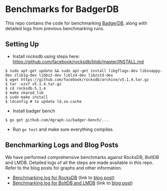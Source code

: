 # Benchmarks for BadgerDB
This repo contains the code for benchmarking [BadgerDB], along with detailed logs from previous benchmarking runs.

[BadgerDB]:https://github.com/dgraph-io/badger

## Setting Up
- Install rocksdb using steps here: https://github.com/facebook/rocksdb/blob/master/INSTALL.md

```
$ sudo apt-get update && sudo apt-get install libgflags-dev libsnappy-dev zlib1g-dev libbz2-dev liblz4-dev libzstd-dev
$ wget https://github.com/facebook/rocksdb/archive/v5.1.4.tar.gz
$ tar -xzvf v5.1.4.tar.gz
$ cd rocksdb-5.1.4
$ make shared_lib
$ sudo make install
$ ldconfig # to update ld.so.cache
```

- Install badger bench

```
$ go get github.com/dgraph-io/badger-bench/...
```

- Run  `go test` and make sure everything compiles.

## Benchmarking Logs and Blog Posts
We have performed comprehensive benchmarks against RocksDB, BoltDB and LMDB.
Detailed logs of all the steps are made available in this repo. Refer to the 
blog posts for graphs and other information.

* [Benchmarking log for RocksDB](https://github.com/dgraph-io/badger-bench/blob/master/BENCH-rocks.txt) (link to [blog post](https://blog.dgraph.io/post/badger/))
* [Benchmarking log for BoltDB and LMDB](https://github.com/dgraph-io/badger-bench/blob/master/BENCH-lmdb-bolt.md) (link to [blog post](https://blog.dgraph.io/post/badger-lmdb-boltdb/))

